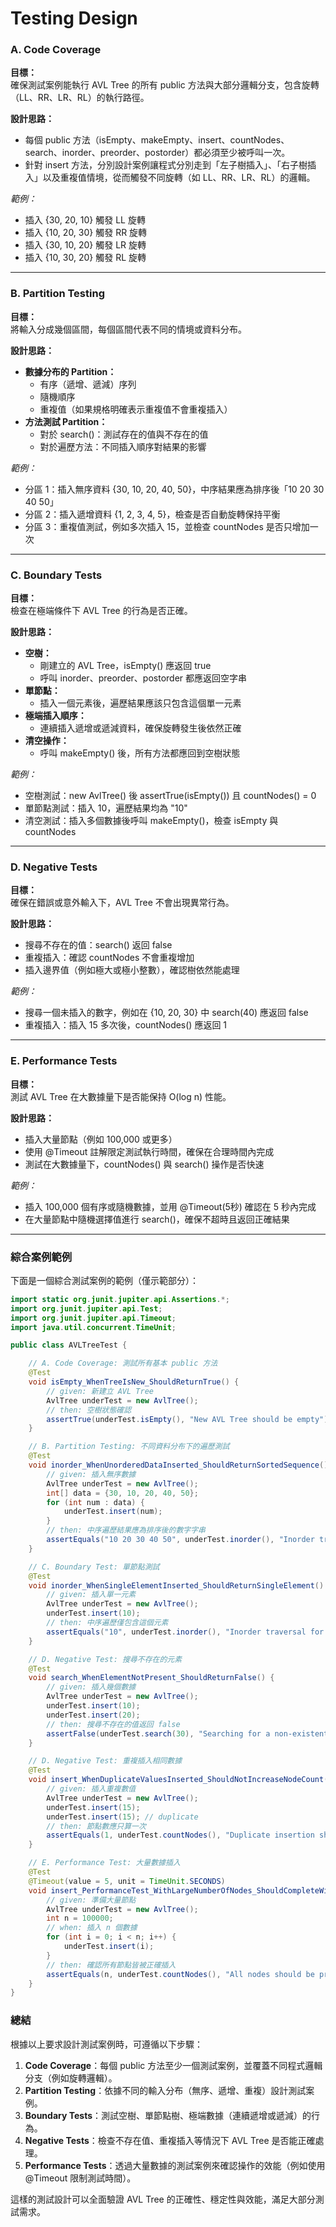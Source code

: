 # Testing Design
### A. Code Coverage

**目標：**  
確保測試案例能執行 AVL Tree 的所有 public 方法與大部分邏輯分支，包含旋轉（LL、RR、LR、RL）的執行路徑。

**設計思路：**  
- 每個 public 方法（isEmpty、makeEmpty、insert、countNodes、search、inorder、preorder、postorder）都必須至少被呼叫一次。
- 針對 insert 方法，分別設計案例讓程式分別走到「左子樹插入」、「右子樹插入」以及重複值情境，從而觸發不同旋轉（如 LL、RR、LR、RL）的邏輯。

*範例：*  
- 插入 {30, 20, 10} 觸發 LL 旋轉  
- 插入 {10, 20, 30} 觸發 RR 旋轉  
- 插入 {30, 10, 20} 觸發 LR 旋轉  
- 插入 {10, 30, 20} 觸發 RL 旋轉

---

### B. Partition Testing

**目標：**  
將輸入分成幾個區間，每個區間代表不同的情境或資料分布。

**設計思路：**  
- **數據分布的 Partition：**  
  - 有序（遞增、遞減）序列  
  - 隨機順序  
  - 重複值（如果規格明確表示重複值不會重複插入）
- **方法測試 Partition：**  
  - 對於 search()：測試存在的值與不存在的值  
  - 對於遍歷方法：不同插入順序對結果的影響

*範例：*  
- 分區 1：插入無序資料 {30, 10, 20, 40, 50}，中序結果應為排序後「10 20 30 40 50」  
- 分區 2：插入遞增資料 {1, 2, 3, 4, 5}，檢查是否自動旋轉保持平衡  
- 分區 3：重複值測試，例如多次插入 15，並檢查 countNodes 是否只增加一次

---

### C. Boundary Tests

**目標：**  
檢查在極端條件下 AVL Tree 的行為是否正確。

**設計思路：**  
- **空樹：**  
  - 剛建立的 AVL Tree，isEmpty() 應返回 true  
  - 呼叫 inorder、preorder、postorder 都應返回空字串  
- **單節點：**  
  - 插入一個元素後，遍歷結果應該只包含這個單一元素  
- **極端插入順序：**  
  - 連續插入遞增或遞減資料，確保旋轉發生後依然正確  
- **清空操作：**  
  - 呼叫 makeEmpty() 後，所有方法都應回到空樹狀態

*範例：*  
- 空樹測試：new AvlTree() 後 assertTrue(isEmpty()) 且 countNodes() = 0  
- 單節點測試：插入 10，遍歷結果均為 "10"  
- 清空測試：插入多個數據後呼叫 makeEmpty()，檢查 isEmpty 與 countNodes

---

### D. Negative Tests

**目標：**  
確保在錯誤或意外輸入下，AVL Tree 不會出現異常行為。

**設計思路：**  
- 搜尋不存在的值：search() 返回 false  
- 重複插入：確認 countNodes 不會重複增加  
- 插入邊界值（例如極大或極小整數），確認樹依然能處理

*範例：*  
- 搜尋一個未插入的數字，例如在 {10, 20, 30} 中 search(40) 應返回 false  
- 重複插入：插入 15 多次後，countNodes() 應返回 1

---

### E. Performance Tests

**目標：**  
測試 AVL Tree 在大數據量下是否能保持 O(log n) 性能。

**設計思路：**  
- 插入大量節點（例如 100,000 或更多）  
- 使用 @Timeout 註解限定測試執行時間，確保在合理時間內完成  
- 測試在大數據量下，countNodes() 與 search() 操作是否快速

*範例：*  
- 插入 100,000 個有序或隨機數據，並用 @Timeout(5秒) 確認在 5 秒內完成  
- 在大量節點中隨機選擇值進行 search()，確保不超時且返回正確結果

---

### 綜合案例範例

下面是一個綜合測試案例的範例（僅示範部分）：

```java
import static org.junit.jupiter.api.Assertions.*;
import org.junit.jupiter.api.Test;
import org.junit.jupiter.api.Timeout;
import java.util.concurrent.TimeUnit;

public class AVLTreeTest {

    // A. Code Coverage: 測試所有基本 public 方法
    @Test
    void isEmpty_WhenTreeIsNew_ShouldReturnTrue() {
        // given: 新建立 AVL Tree
        AvlTree underTest = new AvlTree();
        // then: 空樹狀態確認
        assertTrue(underTest.isEmpty(), "New AVL Tree should be empty");
    }

    // B. Partition Testing: 不同資料分布下的遍歷測試
    @Test
    void inorder_WhenUnorderedDataInserted_ShouldReturnSortedSequence() {
        // given: 插入無序數據
        AvlTree underTest = new AvlTree();
        int[] data = {30, 10, 20, 40, 50};
        for (int num : data) {
            underTest.insert(num);
        }
        // then: 中序遍歷結果應為排序後的數字字串
        assertEquals("10 20 30 40 50", underTest.inorder(), "Inorder traversal should return sorted sequence");
    }

    // C. Boundary Test: 單節點測試
    @Test
    void inorder_WhenSingleElementInserted_ShouldReturnSingleElement() {
        // given: 插入單一元素
        AvlTree underTest = new AvlTree();
        underTest.insert(10);
        // then: 中序遍歷僅包含這個元素
        assertEquals("10", underTest.inorder(), "Inorder traversal for a single element should return that element");
    }

    // D. Negative Test: 搜尋不存在的元素
    @Test
    void search_WhenElementNotPresent_ShouldReturnFalse() {
        // given: 插入幾個數據
        AvlTree underTest = new AvlTree();
        underTest.insert(10);
        underTest.insert(20);
        // then: 搜尋不存在的值返回 false
        assertFalse(underTest.search(30), "Searching for a non-existent element should return false");
    }

    // D. Negative Test: 重複插入相同數據
    @Test
    void insert_WhenDuplicateValuesInserted_ShouldNotIncreaseNodeCount() {
        // given: 插入重複數值
        AvlTree underTest = new AvlTree();
        underTest.insert(15);
        underTest.insert(15); // duplicate
        // then: 節點數應只算一次
        assertEquals(1, underTest.countNodes(), "Duplicate insertion should not increase node count");
    }

    // E. Performance Test: 大量數據插入
    @Test
    @Timeout(value = 5, unit = TimeUnit.SECONDS)
    void insert_PerformanceTest_WithLargeNumberOfNodes_ShouldCompleteWithinTimeout() {
        // given: 準備大量節點
        AvlTree underTest = new AvlTree();
        int n = 100000;
        // when: 插入 n 個數據
        for (int i = 0; i < n; i++) {
            underTest.insert(i);
        }
        // then: 確認所有節點皆被正確插入
        assertEquals(n, underTest.countNodes(), "All nodes should be present after bulk insertion");
    }
}
```

### 總結

根據以上要求設計測試案例時，可遵循以下步驟：
1. **Code Coverage**：每個 public 方法至少一個測試案例，並覆蓋不同程式邏輯分支（例如旋轉邏輯）。
2. **Partition Testing**：依據不同的輸入分布（無序、遞增、重複）設計測試案例。
3. **Boundary Tests**：測試空樹、單節點樹、極端數據（連續遞增或遞減）的行為。
4. **Negative Tests**：檢查不存在值、重複插入等情況下 AVL Tree 是否能正確處理。
5. **Performance Tests**：透過大量數據的測試案例來確認操作的效能（例如使用 @Timeout 限制測試時間）。

這樣的測試設計可以全面驗證 AVL Tree 的正確性、穩定性與效能，滿足大部分測試需求。